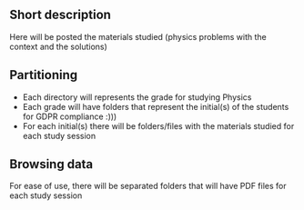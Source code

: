 ## Short description

Here will be posted the materials studied (physics problems with the context and the solutions)

## Partitioning

- Each directory will represents the grade for studying Physics
- Each grade will have folders that represent the initial(s) of the students for GDPR compliance :)))
- For each initial(s) there will be folders/files with the materials studied for each study session

## Browsing data

For ease of use, there will be separated folders that will have PDF files for each study session